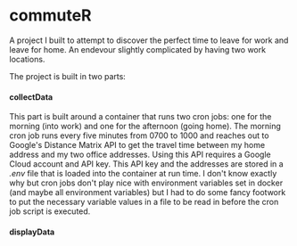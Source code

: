 # commuteR

A project I built to attempt to discover the perfect time to leave for work and leave for home. An endevour slightly complicated by having two work locations.

The project is built in two parts:

#### collectData
This part is built around a container that runs two cron jobs: one for the morning (into work) and one for the afternoon (going home). The morning cron job runs every five minutes from 0700 to 1000 and reaches out to Google's Distance Matrix API to get the travel time between my home address and my two office addresses. Using this API requires a Google Cloud account and API key. This API key and the addresses are stored in a *.env* file that is loaded into the container at run time. I don't know exactly why but cron jobs don't play nice with environment variables set in docker (and maybe all environment variables) but I had to do some fancy footwork to put the necessary variable values in a file to be read in before the cron job script is executed.

#### displayData
